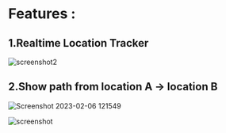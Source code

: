 
# Features :
## 1.Realtime Location Tracker
![screenshot2](https://user-images.githubusercontent.com/51126350/216897335-1a36ba40-8f17-4e2a-b689-51423c51ff85.png)


## 2.Show path from location A -> location B
![Screenshot 2023-02-06 121549](https://user-images.githubusercontent.com/51126350/216899357-1659fd56-82b2-4d76-bc20-dce4e1968ee5.png)

![screenshot](https://user-images.githubusercontent.com/51126350/216897341-9baf3cd2-4bfe-48a7-983e-05caee2762bf.png)


